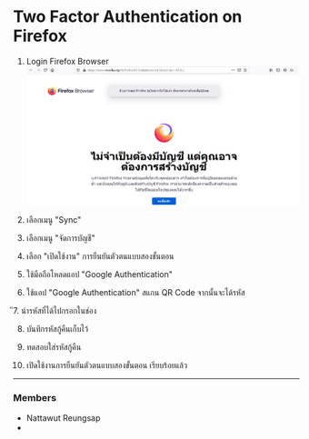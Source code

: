 # Two Factor Authentication on Firefox

1. Login Firefox Browser
![](img/p1.jpg)

2. เลือกเมนู "Sync" 


3. เลือกเมนู "จัดการบัญชี"


4. เลือก "เปิดใช้งาน" การยืนยันตัวตนแบบสองขั้นตอน


5. ใช้มือถือโหลดแอป "Google Authentication"


6. ใช้แอป "Google Authentication" สแกน QR Code จากนั้นจะได้รหัส

ึ7. นำรหัสที่ได้ไปกรอกในช่อง

8. บันทึกรหัสกู้คืนเก็บไว้

9. ทดสอบใส่รหัสกู้คืน

10. เปิดใช้งานการยืนยันตัวตนแบบสองขั้นตอน เรียบร้อยแล้ว


--------------------------------------

### Members
- Nattawut Reungsap
- 